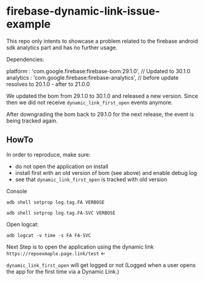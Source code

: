 # firebase-dynamic-link-issue-example

This repo only intents to showcase a problem related to the firebase android sdk analytics part and has no further usage.

Dependencies:

platform     : 'com.google.firebase:firebase-bom:29.1.0', // Updated to 30.1.0
analytics    : 'com.google.firebase:firebase-analytics', // before update resolves to 20.1.0 - after to 21.0.0

We updated the bom from 29.1.0 to 30.1.0 and released a new version.
Since then we did not receive `dynamic_link_first_open` events anymore.

After downgrading the bom back to 29.1.0 for the next release,
the event is being tracked again.

## HowTo

In order to reproduce, make sure: 
- do not open the application on install
- install first with an old version of bom (see above) and enable debug log
- see that `dynamic_link_first_open` is tracked with old version 


Console

`adb shell setprop log.tag.FA VERBOSE`

`adb shell setprop log.tag.FA-SVC VERBOSE`

Open logcat:

`adb logcat -v time -s FA FA-SVC`

Next Step is to open the application using the dynamic link `https://repoexmaple.page.link/test` <-

`dynamic_link_first_open` will get logged or not (Logged when a user opens the app for the first time via a Dynamic Link.) 



